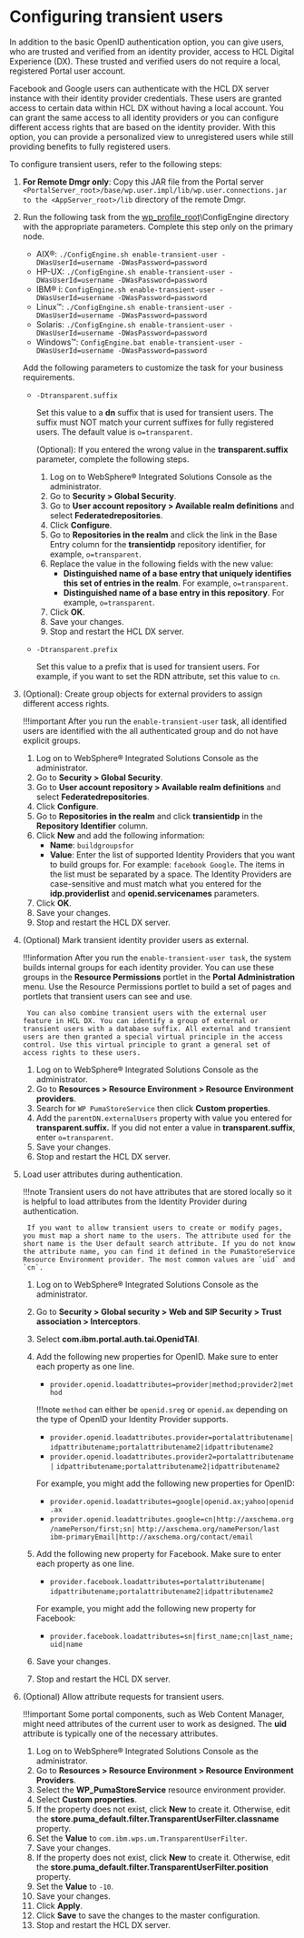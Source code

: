 # Configuring transient users

In addition to the basic OpenID authentication option, you can give users, who are trusted and verified from an identity provider, access to HCL Digital Experience (DX). These trusted and verified users do not require a local, registered Portal user account.

Facebook and Google users can authenticate with the HCL DX server instance with their identity provider credentials. These users are granted access to certain data within HCL DX without having a local account. You can grant the same access to all identity providers or you can configure different access rights that are based on the identity provider. With this option, you can provide a personalized view to unregistered users while still providing benefits to fully registered users.

To configure transient users, refer to the following steps:

1. **For Remote Dmgr only**: Copy this JAR file from the Portal server `<PortalServer_root>/base/wp.user.impl/lib/wp.user.connections.jar to the <AppServer_root>/lib` directory of the remote Dmgr.

2. Run the following task from the [wp_profile_root](../../../../../guide_me/wpsdirstr.md#wp_profile_root)\ConfigEngine directory with the appropriate parameters. Complete this step only on the primary node.

    - AIX®: `./ConfigEngine.sh enable-transient-user -DWasUserId=username -DWasPassword=password`
    - HP-UX: `./ConfigEngine.sh enable-transient-user -DWasUserId=username -DWasPassword=password`
    - IBM® i: `ConfigEngine.sh enable-transient-user -DWasUserId=username -DWasPassword=password`
    - Linux™: `./ConfigEngine.sh enable-transient-user -DWasUserId=username -DWasPassword=password`
    - Solaris: `./ConfigEngine.sh enable-transient-user -DWasUserId=username -DWasPassword=password`
    - Windows™: `ConfigEngine.bat enable-transient-user -DWasUserId=username -DWasPassword=password`

    Add the following parameters to customize the task for your business requirements.

    - `-Dtransparent.suffix`

        Set this value to a **dn** suffix that is used for transient users. The suffix must NOT match your current suffixes for fully registered users. The default value is `o=transparent`.

        (Optional): If you entered the wrong value in the **transparent.suffix** parameter, complete the following steps.

        1. Log on to WebSphere® Integrated Solutions Console as the administrator.
        2. Go to **Security > Global Security**.
        3. Go to **User account repository > Available realm definitions** and select **Federatedrepositories**.
        4. Click **Configure**.
        5. Go to **Repositories in the realm** and click the link in the Base Entry column for the **transientidp** repository identifier, for example, `o=transparent`.
        6. Replace the value in the following fields with the new value:
            - **Distinguished name of a base entry that uniquely identifies this set of entries in the realm**. For example, `o=transparent`.
            - **Distinguished name of a base entry in this repository**. For example, `o=transparent`.
        7. Click **OK**.
        8. Save your changes.
        9. Stop and restart the HCL DX server.

    - `-Dtransparent.prefix`

        Set this value to a prefix that is used for transient users. For example, if you want to set the RDN attribute, set this value to `cn`.

3. (Optional): Create group objects for external providers to assign different access rights.

    !!!important
        After you run the `enable-transient-user` task, all identified users are identified with the all authenticated group and do not have explicit groups.

    1. Log on to WebSphere® Integrated Solutions Console as the administrator.
    2. Go to **Security > Global Security**.
    3. Go to **User account repository > Available realm definitions** and select **Federatedrepositories**.
    4. Click **Configure**.
    5. Go to **Repositories in the realm** and click **transientidp** in the **Repository Identifier** column.
    6. Click **New** and add the following information:
        - **Name**: `buildgroupsfor`
        - **Value**: Enter the list of supported Identity Providers that you want to build groups for. For example: `facebook Google`. The items in the list must be separated by a space. The Identity Providers are case-sensitive and must match what you entered for the **idp.providerlist** and **openid.servicenames** parameters.
    7. Click **OK**.
    8. Save your changes.
    9. Stop and restart the HCL DX server.

4. (Optional) Mark transient identity provider users as external.

    !!!information
         After you run the `enable-transient-user task`, the system builds internal groups for each identity provider. You can use these groups in the **Resource Permissions** portlet in the **Portal Administration** menu. Use the Resource Permissions portlet to build a set of pages and portlets that transient users can see and use.

        You can also combine transient users with the external user feature in HCL DX. You can identify a group of external or transient users with a database suffix. All external and transient users are then granted a special virtual principle in the access control. Use this virtual principle to grant a general set of access rights to these users.

    1. Log on to WebSphere® Integrated Solutions Console as the administrator.
    2. Go to **Resources > Resource Environment > Resource Environment providers**.
    3. Search for `WP PumaStoreService` then click **Custom properties**.
    4. Add the `parentDN.externalUsers` property with value you entered for **transparent.suffix.** If you did not enter a value in **transparent.suffix**, enter `o=transparent`.
    5. Save your changes.
    6. Stop and restart the HCL DX server.

5. Load user attributes during authentication.

    !!!note
        Transient users do not have attributes that are stored locally so it is helpful to load attributes from the Identity Provider during authentication.

        If you want to allow transient users to create or modify pages, you must map a short name to the users. The attribute used for the short name is the User default search attribute. If you do not know the attribute name, you can find it defined in the PumaStoreService Resource Environment provider. The most common values are `uid` and `cn`.

    1. Log on to WebSphere® Integrated Solutions Console as the administrator.
    2. Go to **Security > Global security > Web and SIP Security > Trust association > Interceptors**.
    3. Select **com.ibm.portal.auth.tai.OpenidTAI**.
    4. Add the following new properties for OpenID. Make sure to enter each property as one line.
        - `provider.openid.loadattributes=provider|method;provider2|method`

        !!!note
            `method` can either be `openid.sreg` or `openid.ax` depending on the type of OpenID your Identity Provider supports.

        - `provider.openid.loadattributes.provider=portalattributename|`
          `idpattributename;portalattributename2|idpattributename2`
        - `provider.openid.loadattributes.provider2=portalattributename|`
          `idpattributename;portalattributename2|idpattributename2`

        For example, you might add the following new properties for OpenID:

        - `provider.openid.loadattributes=google|openid.ax;yahoo|openid.ax`
        - `provider.openid.loadattributes.google=cn|http://axschema.org/namePerson/first;sn|`
          `http://axschema.org/namePerson/last ibm-primaryEmail|http://axschema.org/contact/email`

    5. Add the following new property for Facebook. Make sure to enter each property as one line.
        - `provider.facebook.loadattributes=portalattributename|`
          `idpattributename;portalattributename2|idpattributename2`

        For example, you might add the following new property for Facebook:

        - `provider.facebook.loadattributes=sn|first_name;cn|last_name;uid|name`

    6. Save your changes.
    7. Stop and restart the HCL DX server.

6. (Optional) Allow attribute requests for transient users.

    !!!important
        Some portal components, such as Web Content Manager, might need attributes of the current user to work as designed. The **uid** attribute is typically one of the necessary attributes.

    1. Log on to WebSphere® Integrated Solutions Console as the administrator.
    2. Go to **Resources > Resource Environment > Resource Environment Providers**.
    3. Select the **WP_PumaStoreService** resource environment provider.
    4. Select **Custom properties**.
    5. If the property does not exist, click **New** to create it. Otherwise, edit the **store.puma_default.filter.TransparentUserFilter.classname** property.
    6. Set the **Value** to `com.ibm.wps.um.TransparentUserFilter`.
    7. Save your changes.
    8. If the property does not exist, click **New** to create it. Otherwise, edit the **store.puma_default.filter.TransparentUserFilter.position** property.
    9. Set the **Value** to `-10`.
    10. Save your changes.
    11. Click **Apply**.
    12. Click **Save** to save the changes to the master configuration.
    13. Stop and restart the HCL DX server.
